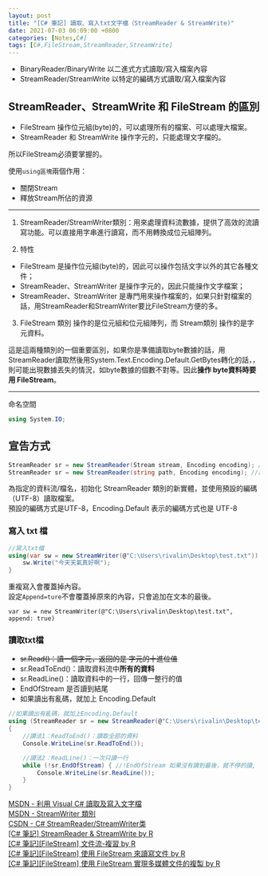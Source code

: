 ```yaml
---
layout: post
title: "[C# 筆記] 讀取、寫入txt文字檔（StreamReader & StreamWrite)"
date: 2021-07-03 06:09:00 +0800
categories: [Notes,C#]
tags: [C#,FileStream,StreamReader,StreamWrite]
---
```


- BinaryReader/BinaryWrite 以二進式方式讀取/寫入檔案內容
- StreamReader/StreamWrite 以特定的編碼方式讀取/寫入檔案內容


## StreamReader、StreamWrite 和 FileStream 的區別

- FileStream 操作位元組(byte)的，可以處理所有的檔案、可以處理大檔案。
- StreamReader 和 StreamWrite 操作字元的，只能處理文字檔的。

所以FileStream必須要掌握的。

使用`using區塊`兩個作用：
- 關閉Stream
- 釋放Stream所佔的資源

---

1. StreamReader/StreamWriter類別：用來處理資料流數據，提供了高效的流讀寫功能。可以直接用字串進行讀寫，而不用轉換成位元組陣列。

2. 特性
- FileStream 是操作位元組(byte)的，因此可以操作包括文字以外的其它各種文件；
- StreamReader、StreamWriter 是操作字元的，因此只能操作文字檔案；
- StreamReader、StreamWriter 是專門用來操作檔案的，如果只針對檔案的話，用StreamReader和StreamWriter要比FileStream方便的多。

3. FileStream 類別 操作的是位元組和位元組陣列，而 Stream類別 操作的是字元資料。

這是這兩種類別的一個重要區別，如果你是準備讀取byte數據的話，用StreamReader讀取然後用System.Text.Encoding.Default.GetBytes轉化的話，，則可能出現數據丟失的情況，如byte數據的個數不對等。因此**操作 byte資料時要用 FileStream**。
 
---

命名空間

```c#
using System.IO;
```
## 宣告方式

```c#
StreamReader sr = new StreamReader(Stream stream, Encoding encoding); //資料流,編碼方式
StreamReader sr = new StreamReader(string path, Encoding encoding); //路徑,編碼方式
```
為指定的資料流/檔名，初始化 StreamReader 類別的新實體，並使用預設的編碼（UTF-8）讀取檔案。      
預設的編碼方式是UTF-8，Encoding.Default 表示的編碼方式也是 UTF-8

### 寫入 txt 檔

```c#
//寫入txt檔
using(var sw = new StreamWriter(@"C:\Users\rivalin\Desktop\test.txt")) {
    sw.Write("今天天氣真好啊");
}
```

重複寫入會覆蓋掉內容。  
設定`Append=ture`不會覆蓋掉原來的內容，只會追加在文本的最後。

`var sw = new StreamWriter(@"C:\Users\rivalin\Desktop\test.txt", append: true)`

### 讀取txt檔

- ~~sr.Read()：讀一個字元，返回的是 字元的十進位值~~
- sr.ReadToEnd()：讀取資料流中**所有的資料**
- sr.ReadLine()：讀取資料中的一行，回傳一整行的值
- EndOfStream 是否讀到結尾
- 如果讀出有亂碼，就加上 Encoding.Default

```c#
//如果讀出有亂碼，就加上Encoding.Default 
using (StreamReader sr = new StreamReader(@"C:\Users\rivalin\Desktop\test.txt", Encoding.Default)) 
{
    //讀法1：ReadToEnd()：讀取全部的資料
    Console.WriteLine(sr.ReadToEnd());

    //讀法2：ReadLine()：一次只讀一行
    while (!sr.EndOfStream) { //!EndOfStream 如果沒有讀到最後，就不停的讀, 不停的輸出
        Console.WriteLine(sr.ReadLine());
    }
}
```

        


[MSDN - 利用 Visual C# 讀取及寫入文字檔](https://learn.microsoft.com/zh-tw/troubleshoot/developer/visualstudio/csharp/language-compilers/read-write-text-file)      
[MSDN - StreamWriter 類別](https://learn.microsoft.com/zh-tw/dotnet/api/system.io.streamwriter?view=net-8.0)      
[CSDN - C# StreamReader/StreamWriter类](https://blog.csdn.net/BYH371256/article/details/89352656)          
[[C# 筆記] StreamReader & StreamWrite  by R](https://riivalin.github.io/posts/2011/01/streamread-streamwrite/)        
[[C# 筆記][FileStream] 文件流-複習  by R](https://riivalin.github.io/posts/2011/02/filestream-1/)       
[[C# 筆記][FileStream] 使用 FileStream 來讀寫文件  by R](https://riivalin.github.io/posts/2011/01/file-stream/)     
[[C# 筆記][FileStream] 使用 FileStream 實現多媒體文件的複製 by R](https://riivalin.github.io/posts/2011/01/filestream-copyfile/)